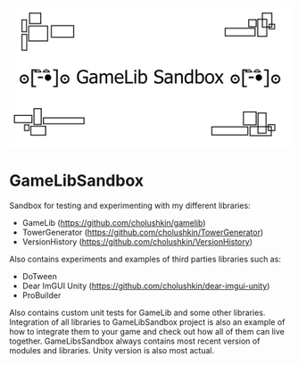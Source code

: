 ![logo](Images/repository-open-graph-gamelibsandbox.png)

# GameLibSandbox
Sandbox for testing and experimenting with my different libraries:
  * GameLib (https://github.com/cholushkin/gamelib)
  * TowerGenerator (https://github.com/cholushkin/TowerGenerator)
  * VersionHistory (https://github.com/cholushkin/VersionHistory)

Also contains experiments and examples of third parties libraries such as:
  * DoTween
  * Dear ImGUI Unity (https://github.com/cholushkin/dear-imgui-unity)
  * ProBuilder


Also contains custom unit tests for GameLib and some other libraries.
Integration of all libraries to GameLibSandbox project is also an example of how to integrate them to your game and check out how all of them can live together. 
GameLibsSandbox always contains most recent version of modules and libraries. Unity version is also most actual.


